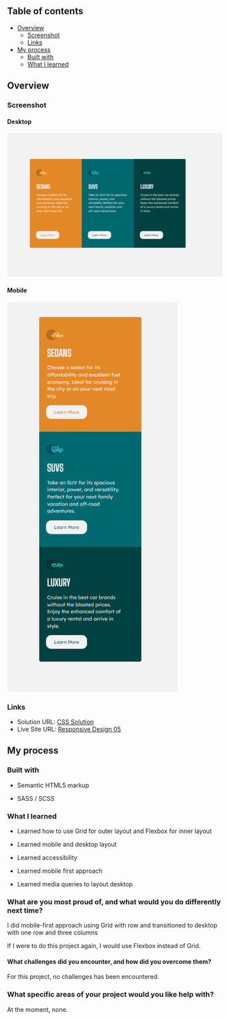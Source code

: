 ## Table of contents

- [Overview](#overview)
  - [Screenshot](#screenshot)
  - [Links](#links)
- [My process](#my-process)
  - [Built with](#built-with)
  - [What I learned](#what-i-learned)


## Overview

### Screenshot

#### Desktop

![Responsive Desktop Design ](/Responsive%20Design%2005/images/image-desktop-final.png)


#### Mobile

![Responsive Mobile Design ](/Responsive%20Design%2005/images/image-mobile-final.png)


### Links

- Solution URL: [CSS Solution](https://github.com/FengDenny/Frontend-Mentor-Challenges/blob/main/Responsive%20Design%2005/style.scss)
- Live Site URL: [Responsive Design 05](https://responsivedesign05.netlify.app/)

## My process

### Built with

- Semantic HTML5 markup

- SASS / SCSS


### What I learned

- Learned how to use Grid for outer layout and Flexbox for inner layout

- Learned mobile and desktop layout

- Learned accessibility

- Learned mobile first approach 

- Learned media queries to layout desktop


### What are you most proud of, and what would you do differently next time?

I did mobile-first approach using Grid with row and transitioned to desktop with one row and three columns 

If I were to do this project again, I would use Flexbox instead of Grid.

#### What challenges did you encounter, and how did you overcome them?

For this project, no challenges has been encountered.

### What specific areas of your project would you like help with?

At the moment, none.